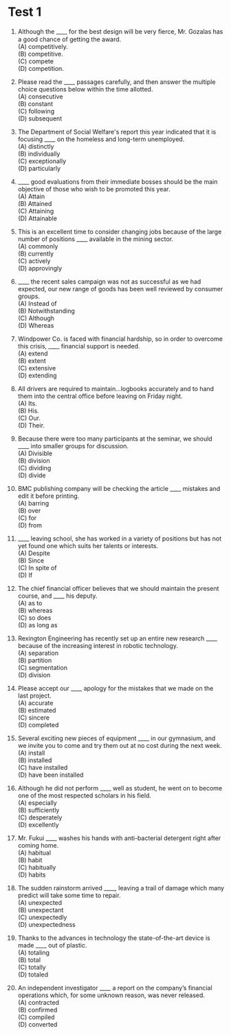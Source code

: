 # Test 1

1. Although the ____ for the best design will be very ﬁerce, Mr. Gozalas has a good chance of getting the award. </br>
(A) competitively. </br>
(B) competitive. </br>
(C) compete </br>
(D) competition. </br>

2. Please read the ____ passages carefully, and then answer the multiple choice questions below within the time allotted. </br>
(A) consecutive </br>
(B) constant </br>
(C) following </br>
(D) subsequent </br>

3. The Department of Social Welfare's report this year indicated that it is focusing ____ on the homeless and long-term unemployed. </br>
(A) distinctly </br>
(B) individually </br>
(C) exceptionally </br>
(D) particularly </br>

4. ____ good evaluations from their immediate bosses should be the main objective of those who wish to be promoted this year. </br>
(A) Attain </br>
(B) Attained </br>
(C) Attaining </br>
(D) Attainable </br>

5. This is an excellent time to consider changing jobs because of the large number of positions ____ available in the mining sector. </br>
(A) commonly </br>
(B) currently </br>
(C) actively </br>
(D) approvingly </br>

6. ____ the recent sales campaign was not as successful as we had expected, our new range of goods has been well reviewed by consumer groups. </br>
(A) Instead of </br>
(B) Notwithstanding </br>
(C) Although </br>
(D) Whereas </br>

7. Windpower Co. is faced with financial hardship, so in order to overcome this crisis, ____ financial support is needed. </br>
(A) extend </br>
(B) extent </br>
(C) extensive </br>
(D) extending </br>

8. All drivers are required to maintain…logbooks accurately and to hand them into the central office before leaving on Friday night. </br>
(A) Its. </br>
(B) His. </br>
(C) Our. </br>
(D) Their. </br>

9. Because there were too many participants at the seminar, we should ____ into smaller groups for discussion.</br>
(A) Divisible </br>
(B) division </br>
(C) dividing </br>
(D) divide </br>

10. BMC publishing company will be checking the article ____ mistakes and edit it before printing. </br>
(A) barring </br>
(B) over </br>
(C) for </br>
(D) from </br>

11. ____ leaving school, she has worked in a variety of positions but has not yet found one which suits her talents or interests. </br>
(A) Despite </br>
(B) Since </br>
(C) In spite of </br>
(D) If </br> 

12. The chief financial officer believes that we should maintain the present course, and ____ his deputy. </br>
(A) as to </br>
(B) whereas </br>
(C) so does </br>
(D) as long as </br>

13. Rexington Engineering has recently set up an entire new research ____ because of the increasing interest in robotic technology.</br>
(A) separation </br>
(B) partition </br>
(C) segmentation </br>
(D) division </br>

14. Please accept our ____ apology for the mistakes that we made on the last project. </br>
(A) accurate </br>
(B) estimated </br>
(C) sincere </br>
(D) completed </br>

15. Several exciting new pieces of equipment ____ in our gymnasium, and we invite you to come and try them out at no cost during the next week. </br>
(A) install </br>
(B) installed </br>
(C) have installed </br>
(D) have been installed </br>

16. Although he did not  perform ____ well as student, he went on to become one of the most respected scholars in his field. </br>
(A) especially </br>
(B) sufficiently </br>
(C) desperately </br>
(D) excellently </br>

17. Mr. Fukui ____ washes his hands with anti-bacterial detergent right after coming home. </br>
(A) habitual </br>
(B) habit </br> 
(C) habitually </br> 
(D) habits </br>

18. The sudden rainstorm arrived ____, Ieaving a trail of damage which many predict will take some time to repair. </br>
(A) unexpected </br>
(B) unexpectant </br>
(C) unexpectedly </br>
(D) unexpectedness </br>

19. Thanks to the advances in technology the state-of-the-art device is made ____ out of plastic. </br>
(A) totaling </br>
(B) total </br>
(C) totally </br>
(D) totaled </br>

20. An independent investigator ____ a report on the company’s financial operations which, for some unknown reason, was never released. </br>
(A) contracted </br>
(B) confirmed </br>
(C) compiled </br>
(D) converted </br>



